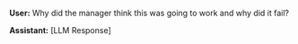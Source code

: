 **User:**
Why did the manager think this was going to work and why did it fail?

**Assistant:**
[LLM Response]

